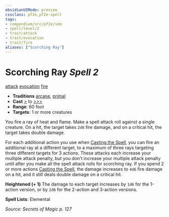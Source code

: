 ```yaml
---
obsidianUIMode: preview
cssclass: pf2e,pf2e-spell
tags:
- compendium/src/pf2e/som
- spell/level/2
- trait/attack
- trait/evocation
- trait/fire
aliases: ["Scorching Ray"]
---
```

# Scorching Ray *Spell 2*   
[attack](attack.md "Attack Combat Trait")  [evocation](evocation.md "Evocation School Trait")  [fire](fire.md "Fire Energy & Element Trait")  

- **Traditions** [arcane](arcane.md "Arcane Tradition Trait"), [primal](primal.md "Primal Tradition Trait")
- **Cast** [>](chapter-9-playing-the-game.md#Actions "Single Action") to [>>>](chapter-9-playing-the-game.md#Actions "Three-Action") 
- **Range**: 60 foot
- **Targets**: 1 or more creatures

You fire a ray of heat and flame. Make a spell attack roll against a single creature. On a hit, the target takes `2d6` fire damage, and on a critical hit, the target takes double damage.

For each additional action you use when [Casting the Spell](cast-a-spell.md), you can fire an additional ray at a different target, to a maximum of three rays targeting three different targets for 3 actions. These attacks each increase your multiple attack penalty, but you don't increase your multiple attack penalty until after you make all the spell attack rolls for scorching ray. If you spend 2 or more actions [Casting the Spell](cast-a-spell.md), the damage increases to `4d6` fire damage on a hit, and it still deals double damage on a critical hit.

**Heightened (+ 1)** The damage to each target increases by `1d6` for the 1-action version, or by `2d6` for the 2-action and 3-action versions.

**Spell Lists**: Elemental

*Source: Secrets of Magic p. 127*